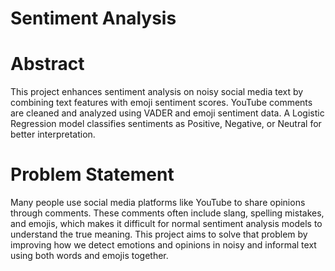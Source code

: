 # Sentiment Analysis
# Abstract
This project enhances sentiment analysis on noisy social media text by combining text features with emoji sentiment scores. YouTube comments are cleaned and analyzed using VADER and emoji sentiment data. A Logistic Regression model classifies sentiments as Positive, Negative, or Neutral for better interpretation.
# Problem Statement
Many people use social media platforms like YouTube to share opinions through comments. These comments often include slang, spelling mistakes, and emojis, which makes it difficult for normal sentiment analysis models to understand the true meaning. 
This project aims to solve that problem by improving how we detect emotions and opinions in noisy and informal text using both words and emojis together.

